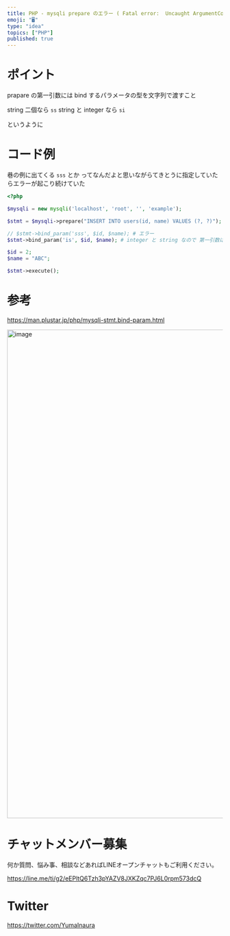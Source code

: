 ```yaml
---
title: PHP - mysqli prepare のエラー ( Fatal error:  Uncaught ArgumentCountError:
emoji: "🖥"
type: "idea"
topics: ["PHP"]
published: true
---
```


# ポイント

prapare の第一引数には bind するパラメータの型を文字列で渡すこと

string 二個なら `ss`
string と integer なら `si`

というように


# コード例

巷の例に出てくる  `sss` とか ってなんだよと思いながらてきとうに指定していたらエラーが起こり続けていた

```php
<?php

$mysqli = new mysqli('localhost', 'root', '', 'example');

$stmt = $mysqli->prepare("INSERT INTO users(id, name) VALUES (?, ?)");

// $stmt->bind_param('sss', $id, $name); # エラー
$stmt->bind_param('is', $id, $name); # integer と string なので 第一引数は is

$id = 2;
$name = "ABC";

$stmt->execute();
```

# 参考

https://man.plustar.jp/php/mysqli-stmt.bind-param.html

<img width="1141" alt="image" src="https://user-images.githubusercontent.com/13635059/210698473-1d1f00cd-d96c-4c78-9f84-ad6eed157ff0.png">


# チャットメンバー募集


何か質問、悩み事、相談などあればLINEオープンチャットもご利用ください。

https://line.me/ti/g2/eEPltQ6Tzh3pYAZV8JXKZqc7PJ6L0rpm573dcQ


# Twitter

https://twitter.com/YumaInaura

